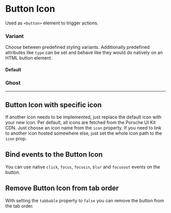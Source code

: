 # Button Icon

Used as `<button>` element to trigger actions.

### Variant

Choose between predefined styling variants. Additionally predefined attributes like `type` can be set and behave like they would do natively on an HTML button element.

#### Default

<Playground :themeable="true" :childElementLayout="{spacing: 'inline'}">
  <template v-slot={theme}>
    <p-button-icon ally-label="Some action description" :theme="theme" />
    <p-button-icon disabled="true" ally-label="Some action description" :theme="theme" />
    <p-button-icon loading="true" ally-label="Some action description" :theme="theme" />
  </template>
</Playground>

### Ghost

<Playground :themeable="true" :childElementLayout="{spacing: 'inline'}">
  <template v-slot={theme}>
    <p-button-icon variant="ghost" ally-label="Some action description" :theme="theme" />
    <p-button-icon variant="ghost" disabled="true" ally-label="Some action description" :theme="theme" />
    <p-button-icon variant="ghost" loading="true" ally-label="Some action description" :theme="theme" />
  </template>
</Playground>

---

## Button Icon with specific icon
If another icon needs to be implemented, just replace the default icon with your new icon. Per default, all icons are fetched from the Porsche UI Kit CDN. Just choose an icon name from the `icon` property. If you need to link to another icon hosted somewhere else, just set the whole icon path to the `icon` prop.

<Playground :themeable="true" :childElementLayout="{spacing: 'inline'}">
  <template v-slot={theme}>
    <p-button-icon icon="phone" ally-label="Some action description" :theme="theme" />
    <p-button-icon :icon="require(`@/assets/web/icon-custom-kaixin.svg`)" ally-label="Some action description" :theme="theme" />
  </template>
</Playground>

## Bind events to the Button Icon
You can use native `click`, `focus`, `focusin`, `blur` and `focusout` events on the button.

<Playground :themeable="true" :childElementLayout="{spacing: 'inline'}">
  <template v-slot={theme}>
    <p-button-icon
        onclick="alert('click')"
        onfocus="console.log('focus')"
        onfocusin="console.log('focusin')"
        onblur="console.log('blur')"
        onfocusout="console.log('focusout')"
        ally-label="Some action description"
        :theme="theme"
    />
  </template>
</Playground>

## Remove Button Icon from tab order
With setting the `tabbable` property to `false` you can remove the button from the tab order.

<Playground :themeable="true" :childElementLayout="{spacing: 'inline'}">
  <template v-slot={theme}>
    <p-button-icon tabbable="true" ally-label="Some action description" :theme="theme" />
    <p-button-icon tabbable="false" ally-label="Some action description" :theme="theme" />
  </template>
</Playground>